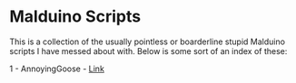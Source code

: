 # Malduino Scripts

This is a collection of the usually pointless or boarderline stupid Malduino scripts I have messed about with. Below is some sort of an index of these:

1 - AnnoyingGoose - [Link](https://github.com/danperks/Malduino-Scripts/tree/master/1%20-%20AnnoyingGoose)
